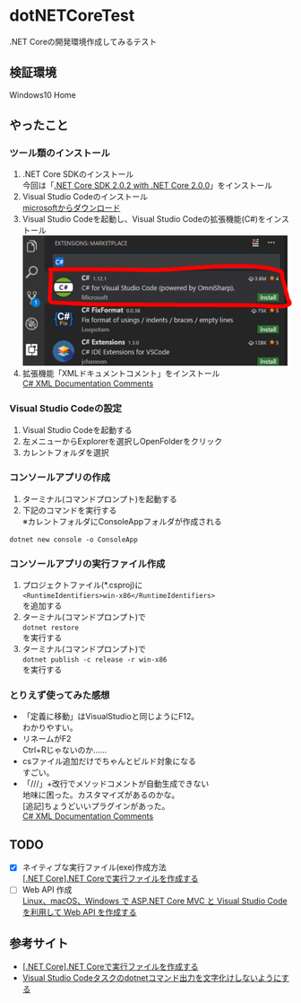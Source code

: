 # dotNETCoreTest
.NET Coreの開発環境作成してみるテスト

## 検証環境
Windows10 Home

## やったこと
### ツール類のインストール
1. .NET Core SDKのインストール  
今回は「[.NET Core SDK 2.0.2 with .NET Core 2.0.0](https://github.com/dotnet/core/blob/master/release-notes/download-archives/2.0.2-sdk-download.md)」をインストール
 1. Visual Studio Codeのインストール  
[microsoftからダウンロード](https://www.microsoft.com/ja-jp/dev/products/code-vs.aspx)
 1. Visual Studio Codeを起動し、Visual Studio Codeの拡張機能(C#)をインストール  
![installcsharp.png](installcsharp.png)
 1. 拡張機能「XMLドキュメントコメント」をインストール  
 [C# XML Documentation Comments](https://marketplace.visualstudio.com/items?itemName=k--kato.docomment)


### Visual Studio Codeの設定
1. Visual Studio Codeを起動する
1. 左メニューからExplorerを選択しOpenFolderをクリック
1. カレントフォルダを選択

### コンソールアプリの作成
1. ターミナル(コマンドプロンプト)を起動する
1. 下記のコマンドを実行する  
※カレントフォルダにConsoleAppフォルダが作成される  
  ```  
dotnet new console -o ConsoleApp
  ```  

### コンソールアプリの実行ファイル作成
1. プロジェクトファイル(*.csproj)に  
  ```<RuntimeIdentifiers>win-x86</RuntimeIdentifiers>```  
  を追加する
1. ターミナル(コマンドプロンプト)で  
   ```dotnet restore```  
   を実行する
1. ターミナル(コマンドプロンプト)で  
   ```dotnet publish -c release -r win-x86```  
   を実行する

### とりえず使ってみた感想
* 「定義に移動」はVisualStudioと同じようにF12。  
   わかりやすい。
* リネームがF2  
  Ctrl+Rじゃないのか……
* csファイル追加だけでちゃんとビルド対象になる  
  すごい。
* 「///」+改行でメソッドコメントが自動生成できない  
  地味に困った。カスタマイズがあるのかな。  
  [追記]ちょうどいいプラグインがあった。  
  [C# XML Documentation Comments](https://marketplace.visualstudio.com/items?itemName=k--kato.docomment)
  

## TODO
- [X] ネイティブな実行ファイル(exe)作成方法  
[[.NET Core].NET Coreで実行ファイルを作成する](https://qiita.com/yaegaki/items/bdf529f07552d72bc6e5)
- [ ] Web API 作成  
[Linux、macOS、Windows で ASP.NET Core MVC と Visual Studio Code を利用して Web API を作成する](https://docs.microsoft.com/ja-jp/aspnet/core/tutorials/web-api-vsc)

## 参考サイト
* [[.NET Core].NET Coreで実行ファイルを作成する](https://qiita.com/yaegaki/items/bdf529f07552d72bc6e5)
* [Visual Studio Codeタスクのdotnetコマンド出力を文字化けしないようにする](https://qiita.com/masaru_b_cl/items/705b75d256b11cb82feb)
